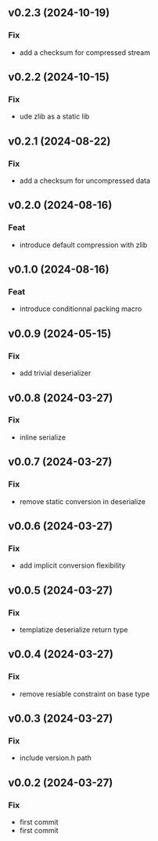 ## v0.2.3 (2024-10-19)

### Fix

- add a checksum for compressed stream

## v0.2.2 (2024-10-15)

### Fix

- ude zlib as a static lib

## v0.2.1 (2024-08-22)

### Fix

- add a checksum for uncompressed data

## v0.2.0 (2024-08-16)

### Feat

- introduce default compression with zlib

## v0.1.0 (2024-08-16)

### Feat

- introduce conditionnal packing macro

## v0.0.9 (2024-05-15)

### Fix

- add trivial deserializer

## v0.0.8 (2024-03-27)

### Fix

- inline serialize

## v0.0.7 (2024-03-27)

### Fix

- remove static conversion in deserialize

## v0.0.6 (2024-03-27)

### Fix

- add implicit conversion flexibility

## v0.0.5 (2024-03-27)

### Fix

- templatize deserialize return type

## v0.0.4 (2024-03-27)

### Fix

- remove resiable constraint on base type

## v0.0.3 (2024-03-27)

### Fix

- include version.h path

## v0.0.2 (2024-03-27)

### Fix

- first commit
- first commit
